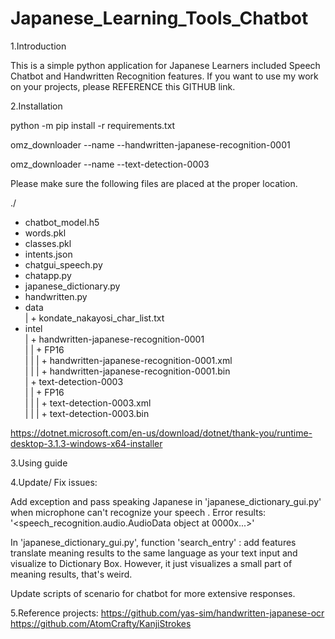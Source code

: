 # Japanese_Learning_Tools_Chatbot
1.Introduction

This is a simple python application for Japanese Learners included Speech Chatbot and Handwritten Recognition features.
If you want to use my work on your projects, please REFERENCE this GITHUB link.

2.Installation

python -m pip install -r requirements.txt

omz_downloader --name --handwritten-japanese-recognition-0001
  
omz_downloader --name --text-detection-0003
  
 Please make sure the following files are placed at the proper location.


./
+ chatbot_model.h5
+ words.pkl
+ classes.pkl
+ intents.json
+ chatgui_speech.py
+ chatapp.py
+ japanese_dictionary.py
+ handwritten.py  
+ data  
| + kondate_nakayosi_char_list.txt  
+ intel  
| + handwritten-japanese-recognition-0001  
| | + FP16  
| | | + handwritten-japanese-recognition-0001.xml  
| | | + handwritten-japanese-recognition-0001.bin  
| + text-detection-0003  
| | + FP16  
| | | + text-detection-0003.xml  
| | | + text-detection-0003.bin

https://dotnet.microsoft.com/en-us/download/dotnet/thank-you/runtime-desktop-3.1.3-windows-x64-installer


3.Using guide

4.Update/ Fix issues:

Add exception and pass speaking Japanese in 'japanese_dictionary_gui.py' when microphone can't recognize your speech . Error results: '<speech_recognition.audio.AudioData object at 0000x...>'

In 'japanese_dictionary_gui.py', function 'search_entry' : add features translate meaning results to the same language as your text input and visualize to Dictionary Box. However, it just visualizes a small part of meaning results, that's weird.

Update scripts of scenario for chatbot for more extensive responses.

5.Reference projects:
https://github.com/yas-sim/handwritten-japanese-ocr
https://github.com/AtomCrafty/KanjiStrokes
